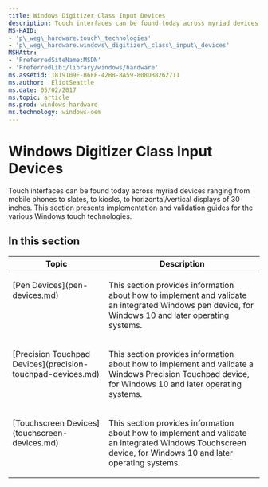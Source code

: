 ```yaml
---
title: Windows Digitizer Class Input Devices
description: Touch interfaces can be found today across myriad devices ranging from mobile phones to slates, to kiosks, to horizontal/vertical displays of 30 inches.
MS-HAID:
- 'p\_weg\_hardware.touch\_technologies'
- 'p\_weg\_hardware.windows\_digitizer\_class\_input\_devices'
MSHAttr:
- 'PreferredSiteName:MSDN'
- 'PreferredLib:/library/windows/hardware'
ms.assetid: 1819109E-B6FF-42B8-8A59-808DB8262711
ms.author:  EliotSeattle
ms.date: 05/02/2017
ms.topic: article
ms.prod: windows-hardware
ms.technology: windows-oem
---
```


# Windows Digitizer Class Input Devices


Touch interfaces can be found today across myriad devices ranging from mobile phones to slates, to kiosks, to horizontal/vertical displays of 30 inches. This section presents implementation and validation guides for the various Windows touch technologies.

## In this section


<table>
<thead valign="bottom">
<tr class="header">
<th>Topic</th>
<th>Description</th>
</tr>
</thead>
<tbody valign="top">
<tr class="odd">
<td><p>[Pen Devices](pen-devices.md)</p></td>
<td><p>This section provides information about how to implement and validate an integrated Windows pen device, for Windows 10 and later operating systems.</p></td>
</tr>
<tr class="even">
<td><p>[Precision Touchpad Devices](precision-touchpad-devices.md)</p></td>
<td><p>This section provides information about how to implement and validate a Windows Precision Touchpad device, for Windows 10 and later operating systems.</p></td>
</tr>
<tr class="odd">
<td><p>[Touchscreen Devices](touchscreen-devices.md)</p></td>
<td><p>This section provides information about how to implement and validate an integrated Windows Touchscreen device, for Windows 10 and later operating systems.</p></td>
</tr>
</tbody>
</table>